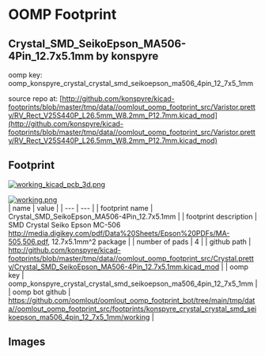 # OOMP Footprint  
## Crystal_SMD_SeikoEpson_MA506-4Pin_12.7x5.1mm  by konspyre  
  
oomp key: oomp_konspyre_crystal_crystal_smd_seikoepson_ma506_4pin_12_7x5_1mm  
  
source repo at: [http://github.com/konspyre/kicad-footprints/blob/master/tmp/data//oomlout_oomp_footprint_src/Varistor.pretty/RV_Rect_V25S440P_L26.5mm_W8.2mm_P12.7mm.kicad_mod](http://github.com/konspyre/kicad-footprints/blob/master/tmp/data//oomlout_oomp_footprint_src/Varistor.pretty/RV_Rect_V25S440P_L26.5mm_W8.2mm_P12.7mm.kicad_mod)  
## Footprint  
  
[![working_kicad_pcb_3d.png](working_kicad_pcb_3d_600.png)](working_kicad_pcb_3d.png)  
  
[![working.png](working_600.png)](working.png)  
| name | value | 
| --- | --- | 
| footprint name | Crystal_SMD_SeikoEpson_MA506-4Pin_12.7x5.1mm | 
| footprint description | SMD Crystal Seiko Epson MC-506 http://media.digikey.com/pdf/Data%20Sheets/Epson%20PDFs/MA-505,506.pdf, 12.7x5.1mm^2 package | 
| number of pads | 4 | 
| github path | http://github.com/konspyre/kicad-footprints/blob/master/tmp/data//oomlout_oomp_footprint_src/Crystal.pretty/Crystal_SMD_SeikoEpson_MA506-4Pin_12.7x5.1mm.kicad_mod | 
| oomp key | oomp_konspyre_crystal_crystal_smd_seikoepson_ma506_4pin_12_7x5_1mm | 
| oomp bot github | https://github.com/oomlout/oomlout_oomp_footprint_bot/tree/main/tmp/data//oomlout_oomp_footprint_src/footprints/konspyre_crystal_crystal_smd_seikoepson_ma506_4pin_12_7x5_1mm/working | 
## Images  
